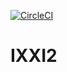 [![CircleCI](https://circleci.com/gh/rdoorn/ixxi/tree/master.svg?style=svg)](https://circleci.com/gh/rdoorn/ixxi/tree/master)

# IXXI2
